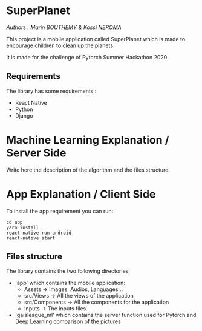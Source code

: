 # SuperPlanet
*Authors : Marin BOUTHEMY & Kossi NEROMA*


This project is a mobile application called SuperPlanet which is made to encourage children to clean up the planets.

It is made for the challenge of Pytorch Summer Hackathon 2020.

## Requirements
The library has some requirements :
 - React Native
 - Python
 - Django


# Machine Learning Explanation / Server Side


Write here the description of the algorithm and the files structure.





# App Explanation / Client Side


To install the app requirement you can run:

```
cd app
yarn install
react-native run-android
react-native start
```

## Files structure

The library contains the two following directories:

 - 'app' which contains the mobile application:
     - Assets -> Images, Audios, Languages...
     - src/Views -> All the views of the application
     - src/Components -> All the components for the application
     - Inputs -> The inputs files.
 - 'gaialeague_ml' which contains the server function used for Pytorch and Deep Learning comparison of the pictures
 
 
 
 

